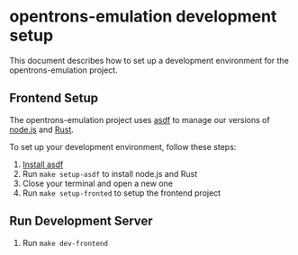 # opentrons-emulation development setup

This document describes how to set up a development environment for the opentrons-emulation project.

## Frontend Setup

The opentrons-emulation project uses [asdf](https://asdf-vm.com/) to manage our versions of [node.js](https://nodejs.org/en) and [Rust](https://www.rust-lang.org/). 

To set up your development environment, follow these steps:

1. [Install asdf]([text](https://asdf-vm.com/guide/getting-started.html))
2. Run `make setup-asdf` to install node.js and Rust
3. Close your terminal and open a new one 
4. Run `make setup-fronted` to setup the frontend project

## Run Development Server

1. Run `make dev-frontend`
